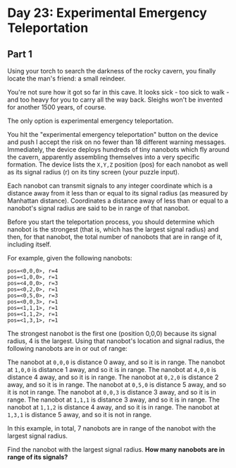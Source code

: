 # Day 23: Experimental Emergency Teleportation

## Part 1

Using your torch to search the darkness of the rocky cavern, you finally locate the man's friend: a small reindeer.

You're not sure how it got so far in this cave. It looks sick - too sick to walk - and too heavy for you to carry all the way back. Sleighs won't be invented for another 1500 years, of course.

The only option is experimental emergency teleportation.

You hit the "experimental emergency teleportation" button on the device and push I accept the risk on no fewer than 18 different warning messages. Immediately, the device deploys hundreds of tiny nanobots which fly around the cavern, apparently assembling themselves into a very specific formation. The device lists the `X,Y,Z` position (pos) for each nanobot as well as its signal radius (r) on its tiny screen (your puzzle input).

Each nanobot can transmit signals to any integer coordinate which is a distance away from it less than or equal to its signal radius (as measured by Manhattan distance). Coordinates a distance away of less than or equal to a nanobot's signal radius are said to be in range of that nanobot.

Before you start the teleportation process, you should determine which nanobot is the strongest (that is, which has the largest signal radius) and then, for that nanobot, the total number of nanobots that are in range of it, including itself.

For example, given the following nanobots:

```
pos=<0,0,0>, r=4
pos=<1,0,0>, r=1
pos=<4,0,0>, r=3
pos=<0,2,0>, r=1
pos=<0,5,0>, r=3
pos=<0,0,3>, r=1
pos=<1,1,1>, r=1
pos=<1,1,2>, r=1
pos=<1,3,1>, r=1
```

The strongest nanobot is the first one (position 0,0,0) because its signal radius, 4 is the largest. Using that nanobot's location and signal radius, the following nanobots are in or out of range:

The nanobot at `0,0,0` is distance 0 away, and so it is in range.
The nanobot at `1,0,0` is distance 1 away, and so it is in range.
The nanobot at `4,0,0` is distance 4 away, and so it is in range.
The nanobot at `0,2,0` is distance 2 away, and so it is in range.
The nanobot at `0,5,0` is distance 5 away, and so it is not in range.
The nanobot at `0,0,3` is distance 3 away, and so it is in range.
The nanobot at `1,1,1` is distance 3 away, and so it is in range.
The nanobot at `1,1,2` is distance 4 away, and so it is in range.
The nanobot at `1,3,1` is distance 5 away, and so it is not in range.

In this example, in total, 7 nanobots are in range of the nanobot with the largest signal radius.

Find the nanobot with the largest signal radius. **How many nanobots are in range of its signals?**
